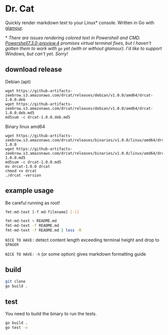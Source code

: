 # Dr. Cat

Quickly render markdown text to your Linux\* console. 
Written in Go with [glamour](https://github.com/charmbracelet/glamour).

\* *There are issues rendering colored text in Powershell and CMD.
[Powershell7.3.0-preview.4](https://github.com/PowerShell/PowerShell/releases/tag/v7.3.0-preview.4) promises virtual terminal fixes, but I haven't gotten them to work with `go` yet (with or without glamour). I'd like to
support Windows, but can't yet. Sorry!*

## download release

Debian (apt)
```
wget https://github-artifacts-zeebrow.s3.amazonaws.com/drcat/releases/debian/v1.0.0/amd64/drcat-1.0.0.deb
wget https://github-artifacts-zeebrow.s3.amazonaws.com/drcat/releases/debian/v1.0.0/amd64/drcat-1.0.0.deb.md5
md5sum -c drcat-1.0.0.deb.md5
```

Binary linux amd64
```
wget https://github-artifacts-zeebrow.s3.amazonaws.com/drcat/releases/binaries/v1.0.0/linux/amd64/drcat-1.0.0
wget https://github-artifacts-zeebrow.s3.amazonaws.com/drcat/releases/binaries/v1.0.0/linux/amd64/drcat-1.0.0.md5
md5sum -c drcat-1.0.0.md5
mv drcat-1.0.0 drcat
chmod +x drcat
./drcat -version
```

## example usage

Be careful running as root!

```bash
fmt-md-text [-f md-filename] [-l]
```

```bash
fmt-md-text < README.md
fmt-md-text -f README.md
fmt-md-text -f README.md | less -R
```

`NICE TO HAVE:` detect content length exceeding terminal height and drop to `$PAGER`

`NICE TO HAVE:` `-h` (or some option) gives markdown formatting guide

## build

```bash
git clone
go build .
```

## test

You need to build the binary to run the tests.

```bash
go build .
go test -v
```
